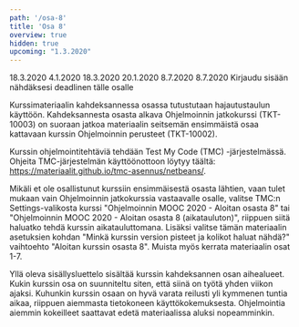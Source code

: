 ```yaml
---
path: '/osa-8'
title: 'Osa 8'
overview: true
hidden: true
upcoming: "1.3.2020"
---
```


<only-for-course-variant variant="dl">
  <deadline>18.3.2020</deadline>
</only-for-course-variant>

<only-for-course-variant variant="nodl">
  <deadline>4.1.2020</deadline>
</only-for-course-variant>

<only-for-course-variant variant="ohja-dl">
  <deadline>18.3.2020</deadline>
</only-for-course-variant>

<only-for-course-variant variant="ohja-nodl">
  <deadline>20.1.2020</deadline>
</only-for-course-variant>

<only-for-course-variant variant="kesa-dl">
  <deadline>8.7.2020</deadline>
</only-for-course-variant>

<only-for-course-variant variant="kesa-ohja-dl">
  <deadline>8.7.2020</deadline>
</only-for-course-variant>

<only-for-not-logged-in>
  <deadline>Kirjaudu sisään nähdäksesi deadlinen tälle osalle</deadline>
</only-for-not-logged-in>


Kurssimateriaalin kahdeksannessa osassa tutustutaan hajautustaulun käyttöön. Kahdeksannesta osasta alkava Ohjelmoinnin jatkokurssi (TKT-10003) on suoraan jatkoa materiaalin seitsemän ensimmäistä osaa kattavaan kurssin Ohjelmoinnin perusteet (TKT-10002).

<please-login></please-login>

<text-box variant="hint" name="Jos tulet kurssille tässä vaiheessa mukaan">

Kurssin ohjelmointitehtäviä tehdään Test My Code (TMC) -järjestelmässä. Ohjeita TMC-järjestelmän käyttöönottoon löytyy täältä: https://materiaalit.github.io/tmc-asennus/netbeans/.

Mikäli et ole osallistunut kurssiin ensimmäisestä osasta lähtien, vaan tulet mukaan vain Ohjelmoinnin jatkokurssia vastaavalle osalle, valitse TMC:n Settings-valikosta kurssi "Ohjelmoinnin MOOC 2020 - Aloitan osasta 8" tai "Ohjelmoinnin MOOC 2020 - Aloitan osasta 8 (aikatauluton)", riippuen siitä haluatko tehdä kurssin aikatauluttomana. Lisäksi valitse tämän materiaalin asetuksien kohdan "Minkä kurssin version pisteet ja kolikot haluat nähdä?" vaihtoehto "Aloitan kurssin osasta 8". Muista myös kerrata materiaalin osat 1-7.

</text-box>

<pages-in-this-section></pages-in-this-section>

Yllä oleva sisällysluettelo sisältää kurssin kahdeksannen osan aihealueet. Kukin kurssin osa on suunniteltu siten, että siinä on työtä yhden viikon ajaksi. Kuhunkin kurssin osaan on hyvä varata reilusti yli kymmenen tuntia aikaa, riippuen aiemmasta tietokoneen käyttökokemuksesta. Ohjelmointia aiemmin kokeilleet saattavat edetä materiaalissa aluksi nopeamminkin.

<exercises-in-this-section></exercises-in-this-section>
